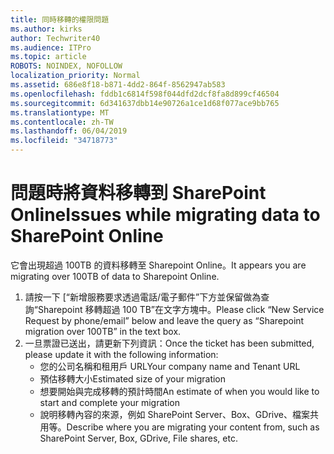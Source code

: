 ```yaml
---
title: 同時移轉的權限問題
ms.author: kirks
author: Techwriter40
ms.audience: ITPro
ms.topic: article
ROBOTS: NOINDEX, NOFOLLOW
localization_priority: Normal
ms.assetid: 686e8f18-b871-4dd2-864f-8562947ab583
ms.openlocfilehash: fddb1c6814f598f044dfd2dcf8fa8d899cf46504
ms.sourcegitcommit: 6d341637dbb14e90726a1ce1d68f077ace9bb765
ms.translationtype: MT
ms.contentlocale: zh-TW
ms.lasthandoff: 06/04/2019
ms.locfileid: "34718773"
---
```

# <a name="issues-while-migrating-data-to-sharepoint-online"></a><span data-ttu-id="8bc84-102">問題時將資料移轉到 SharePoint Online</span><span class="sxs-lookup"><span data-stu-id="8bc84-102">Issues while migrating data to SharePoint Online</span></span>

<p><span data-ttu-id="8bc84-103">它會出現超過 100TB 的資料移轉至 Sharepoint Online。</span><span class="sxs-lookup"><span data-stu-id="8bc84-103">It appears you are migrating over 100TB of data to Sharepoint Online.</span></span></p> <ol> <li><span data-ttu-id="8bc84-104">請按一下 [&ldquo;新增服務要求透過電話/電子郵件&rdquo;下方並保留做為查詢&ldquo;Sharepoint 移轉超過 100 TB&rdquo;在文字方塊中。</span><span class="sxs-lookup"><span data-stu-id="8bc84-104">Please click &ldquo;New Service Request by phone/email&rdquo; below and leave the query as &ldquo;Sharepoint migration over 100TB&rdquo; in the text box.</span></span></li> <li><span data-ttu-id="8bc84-105">一旦票證已送出，請更新下列資訊：</span><span class="sxs-lookup"><span data-stu-id="8bc84-105">Once the ticket has been submitted, please update it with the following information:</span></span> <ul> <li><span data-ttu-id="8bc84-106">您的公司名稱和租用戶 URL</span><span class="sxs-lookup"><span data-stu-id="8bc84-106">Your company name and Tenant URL</span></span></li> <li><span data-ttu-id="8bc84-107">預估移轉大小</span><span class="sxs-lookup"><span data-stu-id="8bc84-107">Estimated size of your migration</span></span></li> <li><span data-ttu-id="8bc84-108">想要開始與完成移轉的預計時間</span><span class="sxs-lookup"><span data-stu-id="8bc84-108">An estimate of when you would like to start and complete your migration</span></span></li> <li><span data-ttu-id="8bc84-109">說明移轉內容的來源，例如 SharePoint Server、Box、GDrive、檔案共用等。</span><span class="sxs-lookup"><span data-stu-id="8bc84-109">Describe where you are migrating your content from, such as SharePoint Server, Box, GDrive, File shares, etc.</span></span></li> </ul> </li> </ol>


  

